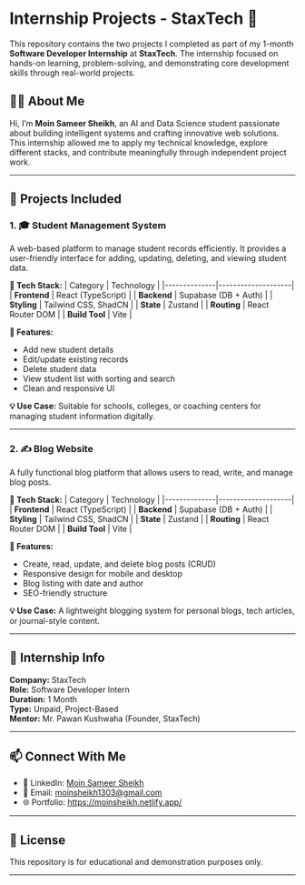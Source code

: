 # Internship Projects - StaxTech 🚀

This repository contains the two projects I completed as part of my 1-month **Software Developer Internship** at **StaxTech**. The internship focused on hands-on learning, problem-solving, and demonstrating core development skills through real-world projects.

## 🧑‍💻 About Me

Hi, I’m **Moin Sameer Sheikh**, an AI and Data Science student passionate about building intelligent systems and crafting innovative web solutions. This internship allowed me to apply my technical knowledge, explore different stacks, and contribute meaningfully through independent project work.

---

## 📁 Projects Included

### 1. 🎓 Student Management System

A web-based platform to manage student records efficiently. It provides a user-friendly interface for adding, updating, deleting, and viewing student data.

**🔧 Tech Stack:**
| Category     | Technology         |
|--------------|--------------------|
| **Frontend** | React (TypeScript) |
| **Backend**  | Supabase (DB + Auth) |
| **Styling**  | Tailwind CSS, ShadCN |
| **State**    | Zustand             |
| **Routing**  | React Router DOM    |
| **Build Tool** | Vite              |


**🌟 Features:**
- Add new student details  
- Edit/update existing records  
- Delete student data  
- View student list with sorting and search  
- Clean and responsive UI  

**💡 Use Case:** Suitable for schools, colleges, or coaching centers for managing student information digitally.

---

### 2. ✍️ Blog Website

A fully functional blog platform that allows users to read, write, and manage blog posts.

**🔧 Tech Stack:**
| Category     | Technology         |
|--------------|--------------------|
| **Frontend** | React (TypeScript) |
| **Backend**  | Supabase (DB + Auth) |
| **Styling**  | Tailwind CSS, ShadCN |
| **State**    | Zustand             |
| **Routing**  | React Router DOM    |
| **Build Tool** | Vite              |


**🌟 Features:**
- Create, read, update, and delete blog posts (CRUD)  
- Responsive design for mobile and desktop  
- Blog listing with date and author  
- SEO-friendly structure  

**💡 Use Case:** A lightweight blogging system for personal blogs, tech articles, or journal-style content.

---

## 📌 Internship Info

**Company:** StaxTech  
**Role:** Software Developer Intern  
**Duration:** 1 Month  
**Type:** Unpaid, Project-Based  
**Mentor:** Mr. Pawan Kushwaha (Founder, StaxTech)

---

## 📫 Connect With Me

- 💼 LinkedIn: [Moin Sameer Sheikh](www.linkedin.com/in/moin-sameer-sheikh-2a7690335)
- 📧 Email: moinsheikh1303@gmail.com
- 🌐 Portfolio: https://moinsheikh.netlify.app/

---

## 📃 License

This repository is for educational and demonstration purposes only.

---

